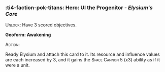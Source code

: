 ### :ti4-faction-pok-titans: **Hero**: Ul the Progenitor - _Elysium's Core_

<span style="font-variant:small-caps;">Unlock</span>: Have 3 scored objectives.

**Geoform: Awakening**

<span style="font-variant:small-caps;">Action</span>:

Ready Elysium and attach this card to it. Its resource and influence values are each increased by 3, and it gains the <span style="font-variant:small-caps;">Space Cannon</span> 5 (x3) ability as if it were a unit.
